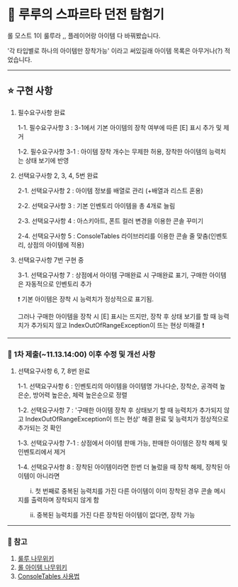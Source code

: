 # 🔮 루루의 스파르타 던전 탐험기


롤 모스트 1이 룰루라 ,, 플레이어랑 아이템 다 바꿔봤습니다. 


'각 타입별로 하나의 아이템만 장착가능' 이라고 써있길래 아이템 목록은 아무거나(?) 적었습니다. 


---
## ⭐ 구현 사항


1. 필수요구사항 완료


   1-1. 필수요구사항 3 : 3-1에서 기본 아이템의 장착 여부에 따른 [E] 표시 추가 및 제거

   1-2. 필수요구사항 3-1 : 아이템 장착 개수는 무제한 허용, 장착한 아이템의 능력치는 상태 보기에 반영

   
2. 선택요구사항 2, 3, 4, 5번 완료

   
   2-1. 선택요구사항 2 : 아이템 정보를 배열로 관리 (+배열과 리스트 혼용)

   
   2-2. 선택요구사항 3 : 기본 인벤토리 아이템을 총 4개로 늘림


   2-3. 선택요구사항 4 : 아스키아트, 폰트 컬러 변경을 이용한 콘솔 꾸미기


   2-4. 선택요구사항 5 : ConsoleTables 라이브러리를 이용한 콘솔 줄 맞춤(인벤토리, 상점의 아이템에 적용)


3. 선택요구사항 7번 구현 중


   3-1. 선택요구사항 7 : 상점에서 아이템 구매완료 시 구매완료 표기, 구매한 아이템은 자동적으로 인벤토리 추가


   ❗ 기본 아이템은 장착 시 능력치가 정상적으로 표기됨.


   그러나 구매한 아이템을 장착 시 [E] 표시는 뜨지만, 장착 후 상태 보기를 할 때 능력치가 추가되지 않고 IndexOutOfRangeException이 뜨는 현상 미해결 ❗


   
---
### 🥔 1차 제출(~11.13.14:00) 이후 수정 및 개선 사항


1. 선택요구사항 6, 7, 8번 완료

   
   1-1. 선택요구사항 6 : 인벤토리의 아이템을 아이템명 가나다순, 장착순, 공격력 높은순, 방어력 높은순, 체력 높은순으로 정렬


   1-2. 선택요구사항 7 : '구매한 아이템 장착 후 상태보기 할 때 능력치가 추가되지 않고 IndexOutOfRangeException이 뜨는 현상' 해결 완료 및 능력치가 정상적으로 추가되는 것 확인


   1-3. 선택요구사항 7-1 : 상점에서 아이템 판매 가능, 판매한 아이템은 장착 해제 및 인벤토리에서 제거


   1-4. 선택요구사항 8 : 장착된 아이템이라면 한번 더 눌렀을 때 장착 해제, 장착된 아이템이 아니라면


      &nbsp;&nbsp;&nbsp;&nbsp;&nbsp;&nbsp;&nbsp;i. 첫 번째로 중복된 능력치를 가진 다른 아이템이 이미 장착된 경우 콘솔 메시지를 출력하며 장착되지 않게 함


      &nbsp;&nbsp;&nbsp;&nbsp;&nbsp;&nbsp;&nbsp;ii. 중복된 능력치를 가진 다른 장착된 아이템이 없다면, 장착 가능



---
### 🔗 참고
1. [룰루 나무위키](https://namu.wiki/w/%EB%A3%B0%EB%A3%A8(%EB%A6%AC%EA%B7%B8%20%EC%98%A4%EB%B8%8C%20%EB%A0%88%EC%A0%84%EB%93%9C)#s-9.1.2)
2. [롤 아이템 나무위키](https://namu.wiki/w/%EB%A6%AC%EA%B7%B8%20%EC%98%A4%EB%B8%8C%20%EB%A0%88%EC%A0%84%EB%93%9C/%EC%95%84%EC%9D%B4%ED%85%9C/%EC%A0%84%EC%84%A4#s-2.4.10)
3. [ConsoleTables 사용법](https://www.nuget.org/packages/ConsoleTables/)
